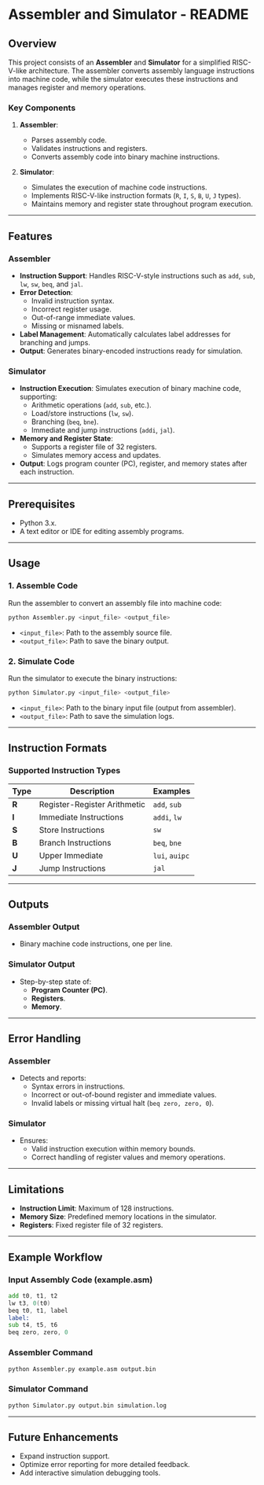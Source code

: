 # Assembler and Simulator - README

## Overview
This project consists of an **Assembler** and **Simulator** for a simplified RISC-V-like architecture. The assembler converts assembly language instructions into machine code, while the simulator executes these instructions and manages register and memory operations.

### Key Components
1. **Assembler**:
   - Parses assembly code.
   - Validates instructions and registers.
   - Converts assembly code into binary machine instructions.

2. **Simulator**:
   - Simulates the execution of machine code instructions.
   - Implements RISC-V-like instruction formats (`R`, `I`, `S`, `B`, `U`, `J` types).
   - Maintains memory and register state throughout program execution.

---

## Features
### Assembler
- **Instruction Support**: Handles RISC-V-style instructions such as `add`, `sub`, `lw`, `sw`, `beq`, and `jal`.
- **Error Detection**:
  - Invalid instruction syntax.
  - Incorrect register usage.
  - Out-of-range immediate values.
  - Missing or misnamed labels.
- **Label Management**: Automatically calculates label addresses for branching and jumps.
- **Output**: Generates binary-encoded instructions ready for simulation.

### Simulator
- **Instruction Execution**: Simulates execution of binary machine code, supporting:
  - Arithmetic operations (`add`, `sub`, etc.).
  - Load/store instructions (`lw`, `sw`).
  - Branching (`beq`, `bne`).
  - Immediate and jump instructions (`addi`, `jal`).
- **Memory and Register State**:
  - Supports a register file of 32 registers.
  - Simulates memory access and updates.
- **Output**: Logs program counter (PC), register, and memory states after each instruction.

---

## Prerequisites
- Python 3.x.
- A text editor or IDE for editing assembly programs.

---

## Usage
### 1. Assemble Code
Run the assembler to convert an assembly file into machine code:
```bash
python Assembler.py <input_file> <output_file>
```
- `<input_file>`: Path to the assembly source file.
- `<output_file>`: Path to save the binary output.

### 2. Simulate Code
Run the simulator to execute the binary instructions:
```bash
python Simulator.py <input_file> <output_file>
```
- `<input_file>`: Path to the binary input file (output from assembler).
- `<output_file>`: Path to save the simulation logs.

---

## Instruction Formats
### Supported Instruction Types
| Type   | Description                          | Examples          |
|--------|--------------------------------------|-------------------|
| **R**  | Register-Register Arithmetic         | `add`, `sub`      |
| **I**  | Immediate Instructions               | `addi`, `lw`      |
| **S**  | Store Instructions                   | `sw`              |
| **B**  | Branch Instructions                  | `beq`, `bne`      |
| **U**  | Upper Immediate                      | `lui`, `auipc`    |
| **J**  | Jump Instructions                    | `jal`             |

---

## Outputs
### Assembler Output
- Binary machine code instructions, one per line.

### Simulator Output
- Step-by-step state of:
  - **Program Counter (PC)**.
  - **Registers**.
  - **Memory**.

---

## Error Handling
### Assembler
- Detects and reports:
  - Syntax errors in instructions.
  - Incorrect or out-of-bound register and immediate values.
  - Invalid labels or missing virtual halt (`beq zero, zero, 0`).

### Simulator
- Ensures:
  - Valid instruction execution within memory bounds.
  - Correct handling of register values and memory operations.

---

## Limitations
- **Instruction Limit**: Maximum of 128 instructions.
- **Memory Size**: Predefined memory locations in the simulator.
- **Registers**: Fixed register file of 32 registers.

---

## Example Workflow
### Input Assembly Code (example.asm)
```asm
add t0, t1, t2
lw t3, 0(t0)
beq t0, t1, label
label:
sub t4, t5, t6
beq zero, zero, 0
```

### Assembler Command
```bash
python Assembler.py example.asm output.bin
```

### Simulator Command
```bash
python Simulator.py output.bin simulation.log
```

---

## Future Enhancements
- Expand instruction support.
- Optimize error reporting for more detailed feedback.
- Add interactive simulation debugging tools.
